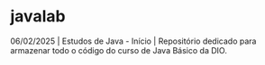 # javalab
06/02/2025 | Estudos de Java - Início | Repositório dedicado para armazenar todo o código do curso de Java Básico da DIO. 